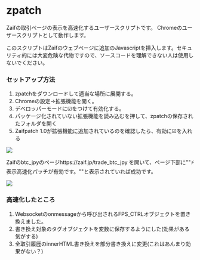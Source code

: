# zpatch
Zaifの取引ページの表示を高速化するユーザースクリプトです。
Chromeのユーザースクリプトとして動作します。

このスクリプトはZaifのウェブページに追加のJavascriptを挿入します。セキュリティ的には大変危険な代物ですので、ソースコードを理解できない人は使用しないでください。


### セットアップ方法
1. zpatchをダウンロードして適当な場所に展開する。
2. Chromeの設定→拡張機能を開く。
3. デベロッパーモードに☑をつけて有効化する。
4. パッケージ化されていない拡張機能を読み込むを押して、zpatchの保存されたフォルダを開く
5. Zaifpatch 1.0が拡張機能に追加されているのを確認したら、有効に☑を入れる

<img src="http://cdn-ak.f.st-hatena.com/images/fotolife/n/nyatla/20170212/20170212233526_original.png?1486910172"/>



Zaifのbtc_jpyのページhttps://zaif.jp/trade_btc_jpy を開いて、ページ下部に""⚡表示高速化パッチが有効です。""と表示されていれば成功です。

<img src="http://cdn-ak.f.st-hatena.com/images/fotolife/n/nyatla/20170212/20170212233856_original.png?1486910344"/>


### 高速化したところ

1. Websocketのonmessageから呼び出されるFPS_CTRLオブジェクトを置き換えました。
2. 書き換え対象のタグオブジェクトを変数に保存するようにした(効果がある気がする)
3. 全取引履歴のinnerHTML書き換えを部分書き換えに変更(これはあんまり効果がない？)

